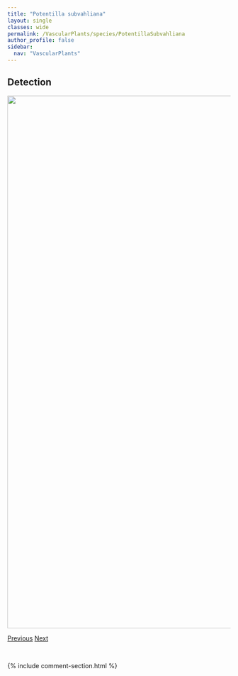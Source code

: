 ```yaml
---
title: "Potentilla subvahliana"
layout: single
classes: wide
permalink: /VascularPlants/species/PotentillaSubvahliana
author_profile: false
sidebar:
  nav: "VascularPlants"
---
```


<h2>Detection</h2>

<a href="https://drive.google.com/uc?export=view&id=1lue9SRj2WU2R9EN9rq_89Tvg8a9GSFQC">
<img src="https://drive.google.com/uc?export=view&id=1lue9SRj2WU2R9EN9rq_89Tvg8a9GSFQC" height = "1200" width = "800">
</a>


<a href="/DevelopmentWebsite/VascularPlants/species/PotentillaRivalis" class="pagination--pager" title="Potentilla rivalis">Previous</a> <a href="/DevelopmentWebsite/VascularPlants/species/PotentillaSupina" class="pagination--pager" title="Potentilla supina">Next</a>

<p>&nbsp;</p>

{% include comment-section.html %}
